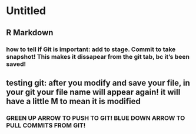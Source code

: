 Untitled
================

## R Markdown

### how to tell if Git is important: add to stage. Commit to take snapshot\! This makes it dissapear from the git tab, bc it’s been saved\!

## testing git: after you modify and save your file, in your git your file name will appear again\! it will have a little M to mean it is modified

### GREEN UP ARROW TO PUSH TO GIT! BLUE DOWN ARROW TO PULL COMMITS FROM GIT! 

